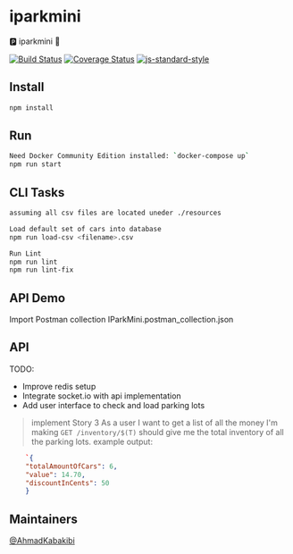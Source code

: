 # iparkmini
:parking: iparkmini :blue_car:

[![Build Status](https://travis-ci.com/AhmadKabakibi/iparkmini.svg?branch=master)](https://travis-ci.com/AhmadKabakibi/iparkmini)
[![Coverage Status](https://coveralls.io/repos/github/AhmadKabakibi/iparkmini/badge.svg?branch=master)](https://coveralls.io/github/AhmadKabakibi/iparkmini?branch=master)
[![js-standard-style](https://img.shields.io/badge/code%20style-standard-brightgreen.svg?style=flat)](https://github.com/feross/standard)

## Install
```sh
npm install
```
## Run
```sh
Need Docker Community Edition installed: `docker-compose up`
npm run start
```
## CLI Tasks
```sh
assuming all csv files are located uneder ./resources

Load default set of cars into database
npm run load-csv <filename>.csv

Run Lint
npm run lint
npm run lint-fix
```

## API Demo 
Import Postman collection IParkMini.postman_collection.json

## API
TODO:
- Improve redis setup 
- Integrate socket.io with api implementation
- Add user interface to check and load parking lots

> implement Story 3
    As a user I want to get a list of all the money I'm making
    `GET /inventory/$(T)` should give me the total inventory of
    all the parking lots.
    example output:
```json
	`{
	"totalAmountOfCars": 6,
	"value": 14.70,
	"discountInCents": 50
	}
```



## Maintainers

[@AhmadKabakibi](https://github.com/AhmadKabakibi)
